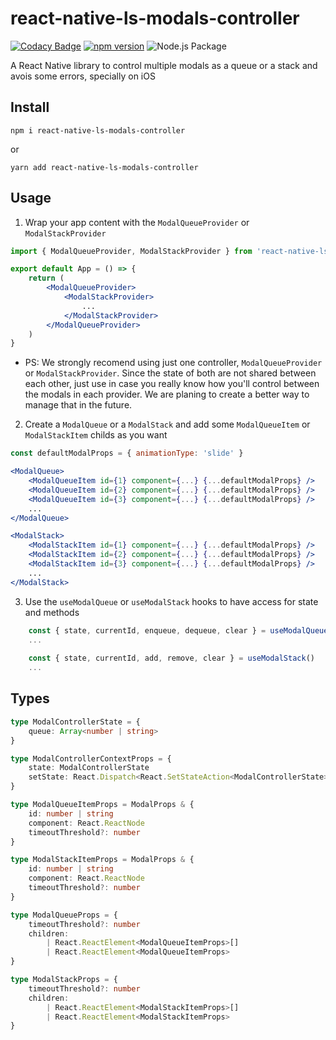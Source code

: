 # react-native-ls-modals-controller

[![Codacy Badge](https://app.codacy.com/project/badge/Grade/b3d75dc0717a476198c95eea568847d4)](https://www.codacy.com/gh/leandrosimoes/react-native-ls-modals-controller/dashboard?utm_source=github.com&amp;utm_medium=referral&amp;utm_content=leandrosimoes/react-native-ls-modals-controller&amp;utm_campaign=Badge_Grade)
[![npm version](https://badge.fury.io/js/react-native-ls-modals-controller.svg)](https://badge.fury.io/js/react-native-ls-modals-controller)
![Node.js Package](https://github.com/leandrosimoes/react-native-ls-modals-controller/workflows/Node%2Ejs%20Package/badge.svg)

A React Native library to control multiple modals as a queue or a stack and avois some errors, specially on iOS

## Install

`npm i react-native-ls-modals-controller` 

or 

`yarn add react-native-ls-modals-controller`

## Usage

1) Wrap your app content with the `ModalQueueProvider` or `ModalStackProvider`

```jsx
import { ModalQueueProvider, ModalStackProvider } from 'react-native-ls-modals-controller'

export default App = () => {
    return (
        <ModalQueueProvider>
            <ModalStackProvider>
                ...
            </ModalStackProvider>
        </ModalQueueProvider>
    )
}
```

* PS: We strongly recomend using just one controller, `ModalQueueProvider` or `ModalStackProvider`. Since the state of both are not shared between each other, just use in case you really know how you'll control between the modals in each provider. We are planing to create a better way to manage that in the future.

2) Create a `ModalQueue` or a `ModalStack` and add some `ModalQueueItem` or `ModalStackItem` childs as you want

```jsx
const defaultModalProps = { animationType: 'slide' }

<ModalQueue>
    <ModalQueueItem id={1} component={...} {...defaultModalProps} />
    <ModalQueueItem id={2} component={...} {...defaultModalProps} />
    <ModalQueueItem id={3} component={...} {...defaultModalProps} />
    ...
</ModalQueue>

<ModalStack>
    <ModalStackItem id={1} component={...} {...defaultModalProps} />
    <ModalStackItem id={2} component={...} {...defaultModalProps} />
    <ModalStackItem id={3} component={...} {...defaultModalProps} />
    ...
</ModalStack>
```

3) Use the `useModalQueue` or `useModalStack` hooks to have access for state and methods

```jsx
    const { state, currentId, enqueue, dequeue, clear } = useModalQueue()
    ...
    
    const { state, currentId, add, remove, clear } = useModalStack()
    ...
```

## Types

```typescript
type ModalControllerState = {
    queue: Array<number | string>
}

type ModalControllerContextProps = {
    state: ModalControllerState
    setState: React.Dispatch<React.SetStateAction<ModalControllerState>>
}

type ModalQueueItemProps = ModalProps & {
    id: number | string
    component: React.ReactNode
    timeoutThreshold?: number
}

type ModalStackItemProps = ModalProps & {
    id: number | string
    component: React.ReactNode
    timeoutThreshold?: number
}

type ModalQueueProps = {
    timeoutThreshold?: number
    children:
        | React.ReactElement<ModalQueueItemProps>[]
        | React.ReactElement<ModalQueueItemProps>
}

type ModalStackProps = {
    timeoutThreshold?: number
    children:
        | React.ReactElement<ModalStackItemProps>[]
        | React.ReactElement<ModalStackItemProps>
}
```
